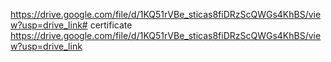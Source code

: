 https://drive.google.com/file/d/1KQ51rVBe_sticas8fiDRzScQWGs4KhBS/view?usp=drive_link# certificate
https://drive.google.com/file/d/1KQ51rVBe_sticas8fiDRzScQWGs4KhBS/view?usp=drive_link

